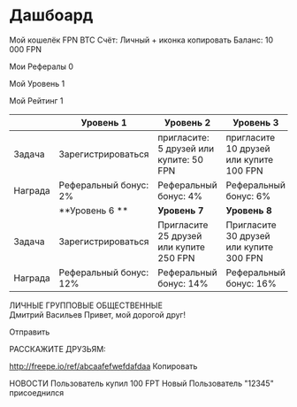 # Дашбоард

Мой кошелёк
FPN	BTC
Счёт: Личный + иконка копировать
Баланс: 10 000 FPN

Мои Рефералы
0

Мой Уровень
1

Мой Рейтинг
1


|  | Уровень 1 | Уровень 2 | Уровень 3 | Уровень 4 |
| -- | -- | -- | -- | -- |
| Задача | Зарегистрироваться | пригласите: 5 друзей или купите: 50 FPN | пригласите 10 друзей или купите 100 FPN | Пригласите 15 друзей или купите 150 FPN | Пригласите 20 друзей или купите 200 FPN |
| Награда | Реферальный бонус: 2% | Реферальный бонус: 4% |  Реферальный бонус: 6% |  Реферальный бонус: 8% |  Реферальный бонус: 10% |
|  | **Уровень 6 ** | **Уровень 7** | **Уровень 8** | **Уровень 9** | **Уровень 10** |
| Задача | Зарегистрироваться | Пригласите 25 друзей или купите 250 FPN | Пригласите 30 друзей или купите 300 FPN | Пригласите 35 друзей или купите 350 FPN | Пригласите 40 друзей или купите 400 FPN |
| Награда | Реферальный бонус: 12% | Реферальный бонус: 14% | Реферальный бонус: 16% | Реферальный бонус: 18% | Реферальный бонус: 20% |


ЛИЧНЫЕ ГРУППОВЫЕ ОБЩЕСТВЕННЫЕ  
Дмитрий Васильев
Привет, мой дорогой друг!

Отправить


РАССКАЖИТЕ ДРУЗЬЯМ:

http://freepe.io/ref/abcaafefwefdafdaa
 Копировать
      
НОВОСТИ
Пользователь купил 100 FPT
Новый Пользователь "12345" 
присоеднился